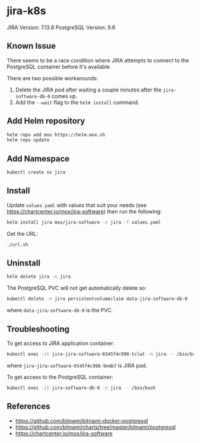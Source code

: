# jira-k8s

JIRA Version: 7.13.8
PostgreSQL Version: 9.6

## Known Issue

There seems to be a race condition where JIRA attempts to connect to the PostgreSQL container before it's available.

There are two possible workarounds:

1. Delete the JIRA pod after waiting a couple minutes after the `jira-software-db-0` comes up.
2. Add the `--wait` flag to the `helm install` command.

## Add Helm repository

```bash
helm repo add mox https://helm.mox.sh
helm repo update
```

## Add Namespace

```bash
kubectl create ns jira
```

## Install

Update `values.yaml` with values that suit your needs (see https://chartcenter.io/mox/jira-software) then run the following:

```bash
helm install jira mox/jira-software -n jira -f values.yaml
```

Get the URL:

```bash
./url.sh
```

## Uninstall

```bash
helm delete jira -n jira
```

The PostgreSQL PVC will not get automatically delete so:

```bash
kubectl delete -n jira persistentvolumeclaim data-jira-software-db-0
```

where `data-jira-software-db-0` is the PVC.

## Troubleshooting

To get access to JIRA application container:

```bash
kubectl exec -it jira-jira-software-6545f4c998-tclwt -n jira -- /bin/bash
```

where `jira-jira-software-6545f4c998-9nmb7` is JIRA pod.

To get access to the PostgreSQL container:

```bash
kubectl exec -it jira-software-db-0 -n jira -- /bin/bash
```

## References

* https://github.com/bitnami/bitnami-docker-postgresql
* https://github.com/bitnami/charts/tree/master/bitnami/postgresql
* https://chartcenter.io/mox/jira-software